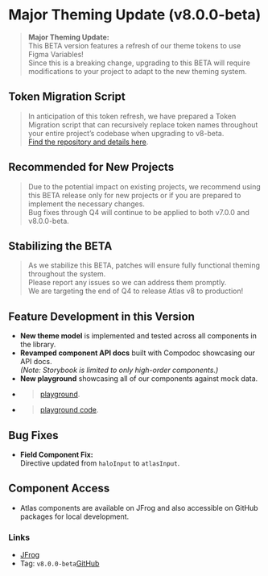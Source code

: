 # Major Theming Update (v8.0.0-beta)

>**Major Theming Update:**  
> This BETA version features a refresh of our theme tokens to use Figma Variables!  
> Since this is a breaking change, upgrading to this BETA will require modifications to your project to adapt to the new theming system.

## Token Migration Script

> In anticipation of this token refresh, we have prepared a Token Migration script that can recursively replace token names throughout your entire project’s codebase when upgrading to v8-beta.  
> [Find the repository and details here](https://github.com/mmctech/atlas-token-migration).

## Recommended for New Projects

> Due to the potential impact on existing projects, we recommend using this BETA release only for new projects or if you are prepared to implement the necessary changes.  
> Bug fixes through Q4 will continue to be applied to both v7.0.0 and v8.0.0-beta.

## Stabilizing the BETA

> As we stabilize this BETA, patches will ensure fully functional theming throughout the system.  
> Please report any issues so we can address them promptly.  
> We are targeting the end of Q4 to release Atlas v8 to production!

## Feature Development in this Version

- **New theme model** is implemented and tested across all components in the library.
- **Revamped component API docs** built with Compodoc showcasing our API docs.  
  _(Note: Storybook is limited to only high-order components.)_
- **New playground** showcasing all of our components against mock data.
- > [playground](https://didactic-doodle-4kjv44e.pages.github.io/new-playground).
- > [playground code](https://github.com/mmctech/atlas-playground).

## Bug Fixes

- **Field Component Fix:**  
  Directive updated from `haloInput` to `atlasInput`.

## Component Access

- Atlas components are available on JFrog and also accessible on GitHub packages for local development.

### Links
- [JFrog](https://mgti-dal-so-art.mrshmc.com/ui/packages?name=atlas-&type=packages)
- Tag: `v8.0.0-beta`[GitHub](https://github.com/mmctech/proxima-atlas/releases/tag/v8.0.0-beta)
